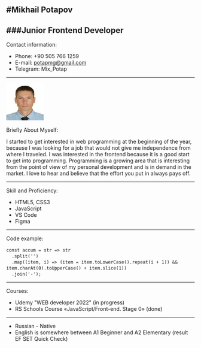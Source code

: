 #Mikhail Potapov
------------------------------
###Junior Frontend Developer
-------------------------------
Contact information:

* Phone: +90 505 766 1259
* E-mail: potapmg@gmail.com
* Telegram: Mix_Potap

*********************************

![my-photo](./image/002size100.jpg "my-photo")

Briefly About Myself:

I started to get interested in web programming at the beginning of the year, because I was looking for a job that would not give me independence from where I traveled. I was interested in the frontend because it is a good start to get into programming. Programming is a growing area that is interesting from the point of view of my personal development and is in demand in the market.
I love to hear and believe that the effort you put in always pays off.

***************************
Skill and Proficiency:
* HTML5, CSS3
* JavaScript 
* VS Code
* Figma
***************************
Code example:

```
const accum = str => str
  .split('')
  .map((item, i) => (item = item.toLowerCase().repeat(i + 1)) && item.charAt(0).toUpperCase() + item.slice(1))
  .join('-');

```
**********************
Courses:
* Udemy "WEB developer 2022" (in progress)
* RS Schools Course «JavaScript/Front-end. Stage 0» (done)

**********************
* Russian - Native
*  English is somewhere between A1 Beginner and A2 Elementary (result  EF SET Quick Check)